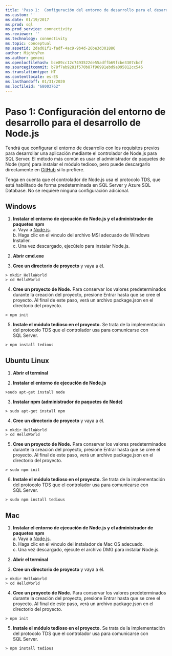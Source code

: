 ```yaml
---
title: 'Paso 1:  Configuración del entorno de desarrollo para el desarrollo de Node.js | Microsoft Docs'
ms.custom: ''
ms.date: 01/19/2017
ms.prod: sql
ms.prod_service: connectivity
ms.reviewer: ''
ms.technology: connectivity
ms.topic: conceptual
ms.assetid: 2dad01f1-fadf-4ac9-9b4d-26be3d301886
author: MightyPen
ms.author: genemi
ms.openlocfilehash: bce89cc12c7493522de55adffb69fcbe3307cbdf
ms.sourcegitcommit: b78f7ab9281f570b87f96991ebd9a095812cc546
ms.translationtype: HT
ms.contentlocale: es-ES
ms.lasthandoff: 01/31/2020
ms.locfileid: "68003762"
---
```

# <a name="step-1--configure-development-environment-for-nodejs-development"></a>Paso 1:  Configuración del entorno de desarrollo para el desarrollo de Node.js
Tendrá que configurar el entorno de desarrollo con los requisitos previos para desarrollar una aplicación mediante el controlador de Node.js para SQL Server.  El método más común es usar el administrador de paquetes de Node (npm) para instalar el módulo tedioso, pero puede descargarlo directamente en [GitHub](https://github.com/pekim/tedious) si lo prefiere.  
  
Tenga en cuenta que el controlador de Node.js usa el protocolo TDS, que está habilitado de forma predeterminada en SQL Server y Azure SQL Database.  No se requiere ninguna configuración adicional.  
  
## <a name="windows"></a>Windows  
  
1. **Instalar el entorno de ejecución de Node.js y el administrador de paquetes npm**  
a. Vaya a [Node.js](https://nodejs.org/en/download/).  
b. Haga clic en el vínculo del archivo MSI adecuado de Windows Installer.   
c. Una vez descargado, ejecútelo para instalar Node.js.  
  
2. **Abrir cmd.exe**  
  
3. **Cree un directorio de proyecto** y vaya a él.    
```  
> mkdir HelloWorld  
> cd HelloWorld  
```  
4. **Cree un proyecto de Node.**  Para conservar los valores predeterminados durante la creación del proyecto, presione Entrar hasta que se cree el proyecto. Al final de este paso, verá un archivo package.json en el directorio del proyecto.  
```  
> npm init  
```  
  
5. **Instale el módulo tedioso en el proyecto.**  Se trata de la implementación del protocolo TDS que el controlador usa para comunicarse con SQL Server.  
```  
> npm install tedious  
```  
  
## <a name="ubuntu-linux"></a>Ubuntu Linux  
  
1.  **Abrir el terminal**  
  
2. **Instalar el entorno de ejecución de Node.js**  
```  
>sudo apt-get install node  
```  
3. **Instalar npm (administrador de paquetes de Node)**  
```  
> sudo apt-get install npm  
```  
4. **Cree un directorio de proyecto** y vaya a él.    
```  
> mkdir HelloWorld  
> cd HelloWorld  
```  
  
5. **Cree un proyecto de Node.**  Para conservar los valores predeterminados durante la creación del proyecto, presione Entrar hasta que se cree el proyecto. Al final de este paso, verá un archivo package.json en el directorio del proyecto.  
```  
> sudo npm init  
```  
  
6. **Instale el módulo tedioso en el proyecto.**  Se trata de la implementación del protocolo TDS que el controlador usa para comunicarse con SQL Server.  
```  
> sudo npm install tedious  
```  
  
## <a name="mac"></a>Mac  
  
1. **Instalar el entorno de ejecución de Node.js y el administrador de paquetes npm**  
a. Vaya a [Node.js](https://nodejs.org/en/download/).  
b. Haga clic en el vínculo del instalador de Mac OS adecuado.  
c. Una vez descargado, ejecute el archivo DMG para instalar Node.js.  
  
2. **Abrir el terminal**  
  
3. **Cree un directorio de proyecto** y vaya a él.    
```  
> mkdir HelloWorld  
> cd HelloWorld  
```  
  
4. **Cree un proyecto de Node.**  Para conservar los valores predeterminados durante la creación del proyecto, presione Entrar hasta que se cree el proyecto. Al final de este paso, verá un archivo package.json en el directorio del proyecto.  
```  
> npm init  
```  
  
5. **Instale el módulo tedioso en el proyecto.**  Se trata de la implementación del protocolo TDS que el controlador usa para comunicarse con SQL Server.  
```  
> npm install tedious  
```  
  
